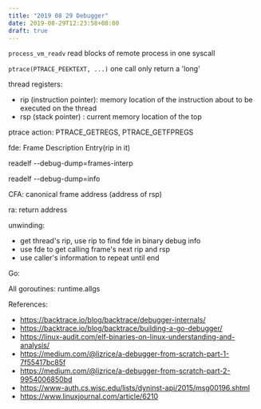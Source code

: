 ```yaml
---
title: "2019 08 29 Debugger"
date: 2019-08-29T12:23:58+08:00
draft: true
---
```


`process_vm_readv` read blocks of remote process in one syscall

`ptrace(PTRACE_PEEKTEXT, ...)` one call only return a 'long'

thread registers: 

- rip (instruction pointer): memory location of the instruction about to be executed on the thread
- rsp (stack pointer) : current memory location of the top

ptrace action: PTRACE_GETREGS, PTRACE_GETFPREGS

fde: Frame Description Entry(rip in it)

readelf --debug-dump=frames-interp <exec>

readelf --debug-dump=info <exec>

CFA: canonical frame address (address of rsp)

ra: return address

unwinding:

- get thread's rip, use rip to find fde in binary debug info
- use fde to get calling frame's next rip and rsp
- use caller's information to repeat until end

Go:

All goroutines: runtime.allgs

References:

- https://backtrace.io/blog/backtrace/debugger-internals/
- https://backtrace.io/blog/backtrace/building-a-go-debugger/
- https://linux-audit.com/elf-binaries-on-linux-understanding-and-analysis/
- https://medium.com/@lizrice/a-debugger-from-scratch-part-1-7f55417bc85f
- https://medium.com/@lizrice/a-debugger-from-scratch-part-2-9954006850bd
- https://www-auth.cs.wisc.edu/lists/dyninst-api/2015/msg00196.shtml
- https://www.linuxjournal.com/article/6210
